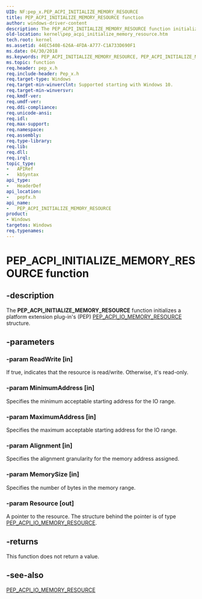 ```yaml
---
UID: NF:pep_x.PEP_ACPI_INITIALIZE_MEMORY_RESOURCE
title: PEP_ACPI_INITIALIZE_MEMORY_RESOURCE function
author: windows-driver-content
description: The PEP_ACPI_INITIALIZE_MEMORY_RESOURCE function initializes a platform extension plug-in's (PEP) PEP_ACPI_IO_MEMORY_RESOURCE structure.
old-location: kernel\pep_acpi_initialize_memory_resource.htm
tech.root: kernel
ms.assetid: 44EC5408-626A-4FDA-A777-C1A733D690F1
ms.date: 04/30/2018
ms.keywords: PEP_ACPI_INITIALIZE_MEMORY_RESOURCE, PEP_ACPI_INITIALIZE_MEMORY_RESOURCE function [Kernel-Mode Driver Architecture], kernel.pep_acpi_initialize_memory_resource, pepfx/PEP_ACPI_INITIALIZE_MEMORY_RESOURCE
ms.topic: function
req.header: pep_x.h
req.include-header: Pep_x.h
req.target-type: Windows
req.target-min-winverclnt: Supported starting with Windows 10.
req.target-min-winversvr: 
req.kmdf-ver: 
req.umdf-ver: 
req.ddi-compliance: 
req.unicode-ansi: 
req.idl: 
req.max-support: 
req.namespace: 
req.assembly: 
req.type-library: 
req.lib: 
req.dll: 
req.irql: 
topic_type:
-	APIRef
-	kbSyntax
api_type:
-	HeaderDef
api_location:
-	pepfx.h
api_name:
-	PEP_ACPI_INITIALIZE_MEMORY_RESOURCE
product:
- Windows
targetos: Windows
req.typenames: 
---
```


# PEP_ACPI_INITIALIZE_MEMORY_RESOURCE function


## -description


The <b>PEP_ACPI_INITIALIZE_MEMORY_RESOURCE</b> function initializes a platform extension plug-in's (PEP) <a href="https://msdn.microsoft.com/library/windows/hardware/mt186683">PEP_ACPI_IO_MEMORY_RESOURCE</a> structure.


## -parameters




### -param ReadWrite [in]

If true, indicates that the resource is read/write. Otherwise, it's read-only.


### -param MinimumAddress [in]

Specifies the minimum acceptable starting address for the IO range.


### -param MaximumAddress [in]

Specifies the maximum acceptable starting address for the IO range.


### -param Alignment [in]

Specifies the alignment granularity for the memory address assigned.


### -param MemorySize [in]

Specifies the number of bytes in the memory range.


### -param Resource [out]

A pointer to the resource. The structure behind the pointer is of type <a href="https://msdn.microsoft.com/library/windows/hardware/mt186683">PEP_ACPI_IO_MEMORY_RESOURCE</a>.


## -returns



This function does not return a value.




## -see-also




<a href="https://msdn.microsoft.com/library/windows/hardware/mt186683">PEP_ACPI_IO_MEMORY_RESOURCE</a>
 

 

